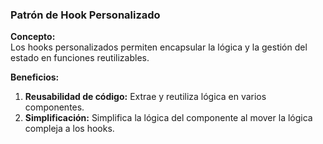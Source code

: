 ### Patrón de Hook Personalizado

**Concepto:**  
Los hooks personalizados permiten encapsular la lógica y la gestión del estado en funciones reutilizables.

**Beneficios:**

1. **Reusabilidad de código:** Extrae y reutiliza lógica en varios componentes.
2. **Simplificación:** Simplifica la lógica del componente al mover la lógica compleja a los hooks.
